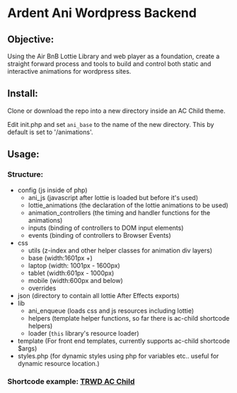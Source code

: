 # Ardent Ani Wordpress Backend

## Objective:

Using the Air BnB Lottie Library and web player as a foundation, 
create a straight forward process and tools to build and control both static and interactive animations for wordpress sites.

## Install:

Clone or download the repo into a new directory inside an AC Child theme.

Edit init.php and set ```ani_base``` to the name of the new directory.
This by default is set to '/animations'.

## Usage:

### Structure:

*  config (js inside of php)
    - ani_js (javascript after lottie is loaded but before it's used)
    - lottie_animations (the declaration of the lottie animations to be used)
    - animation_controllers (the timing and handler functions for the animations)
    - inputs (binding of controllers to DOM input elements)
    - events (binding of controllers to Browser Events)
*   css
    - utils (z-index and other helper classes for animation div layers)
    - base (width:1601px +)
    - laptop (width: 1001px - 1600px)
    - tablet (width:601px - 1000px)
    - mobile (width:600px and below)
    - overrides
*   json (directory to contain all lottie After Effects exports)
*   lib
    - ani_enqueue (loads css and js resources including lottie)
    - helpers (template helper functions, so far there is ac-child shortcode helpers)
    - loader (```this``` library's resource loader)
*   template (For front end templates, currently supports ac-child shortcode $args)
*   styles.php (for dynamic styles using php for variables etc.. useful for dynamic resource location.)

### Shortcode example: [TRWD AC Child](wikis/TRWD-Example-Shortcode)